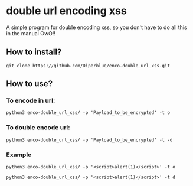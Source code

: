 # double url encoding xss
A simple program for double encoding xss, so you don't have to do all this in the manual OwO!!
## How to install?
```
git clone https://github.com/Diperblue/enco-double_url_xss.git
```
## How to use?
### To encode in url:
```
python3 enco-double_url_xss/ -p 'Payload_to_be_encrypted' -t o
```
### To double encode url:
```
python3 enco-double_url_xss/ -p 'Payload_to_be_encrypted' -t -d
```
### Example
```
python3 enco-double_url_xss/ -p '<script>alert(1)</script>' -t o
```
```
python3 enco-double_url_xss/ -p '<script>alert(1)</script>' -t d
```
